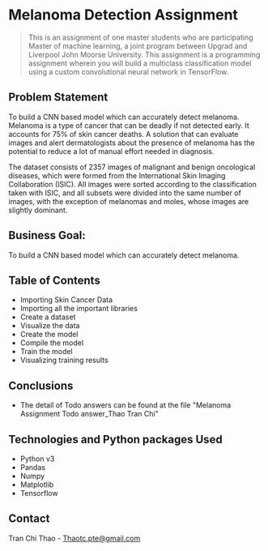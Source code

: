 # Melanoma Detection Assignment 
> This is an assignment of one master students who are participating Master of machine learning, a joint program between Upgrad and Liverpool John Moorse University. This assignment is a programming assignment wherein you will build a multiclass classification model using a custom convolutional neural network in TensorFlow.  

## Problem Statement

To build a CNN based model which can accurately detect melanoma. Melanoma is a type of cancer that can be deadly if not detected early. It accounts for 75% of skin cancer deaths. A solution that can evaluate images and alert dermatologists about the presence of melanoma has the potential to reduce a lot of manual effort needed in diagnosis.

The dataset consists of 2357 images of malignant and benign oncological diseases, which were formed from the International Skin Imaging Collaboration (ISIC). All images were sorted according to the classification taken with ISIC, and all subsets were divided into the same number of images, with the exception of melanomas and moles, whose images are slightly dominant.

## Business Goal:
To build a CNN based model which can accurately detect melanoma. 

## Table of Contents
* Importing Skin Cancer Data
* Importing all the important libraries
* Create a dataset
* Visualize the data
* Create the model
* Compile the model
* Train the model
* Visualizing training results


## Conclusions
- The detail of Todo answers can be found at the file "Melanoma Assignment Todo answer_Thao Tran Chi"


## Technologies and Python packages Used
- Python v3
- Pandas
- Numpy
- Matplotlib
- Tensorflow

## Contact
Tran Chi Thao - Thaotc.pte@gmail.com
